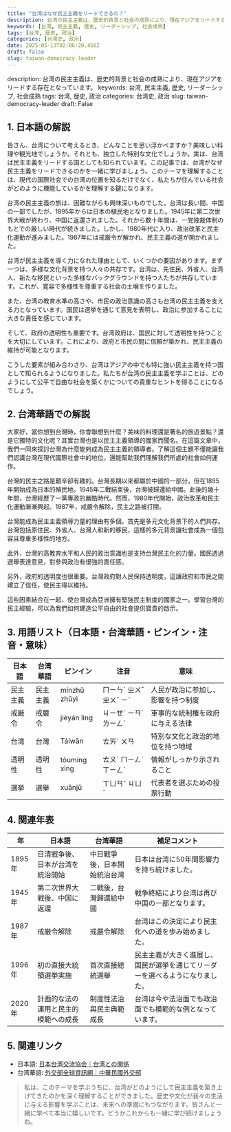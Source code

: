 ```yaml
---
title: "台湾はなぜ民主主義をリードできるの？"
description: 台湾の民主主義は、歴史的背景と社会の成熟により、現在アジアをリードする存在となっています。
keywords: [台湾, 民主主義, 歴史, リーダーシップ, 社会成熟]
tags: [台湾, 歴史, 政治]
categories: [台湾史, 政治]
date: 2025-05-13T02:06:20.456Z
draft: false
slug: taiwan-democracy-leader
---
```


description: 台湾の民主主義は、歴史的背景と社会の成熟により、現在アジアをリードする存在となっています。
keywords: 台湾, 民主主義, 歴史, リーダーシップ, 社会成熟
tags: 台湾, 歴史, 政治
categories: 台湾史, 政治
slug: taiwan-democracy-leader
draft: False

## 1. 日本語の解説

皆さん、台湾について考えるとき、どんなことを思い浮かべますか？美味しい料理や観光地でしょうか。それとも、独立した特別な文化でしょうか。実は、台湾は民主主義をリードする国としても知られています。この記事では、台湾がなぜ民主主義をリードできるのかを一緒に学びましょう。このテーマを理解することは、現代の国際社会での台湾の位置を知るだけでなく、私たちが住んでいる社会がどのように機能しているかを理解する鍵になります。

台湾の民主主義の旅は、困難ながらも興味深いものでした。台湾は長い間、中国の一部でしたが、1895年からは日本の植民地となりました。1945年に第二次世界大戦が終わり、中国に返還されました。それから数十年間は、一党独裁体制のもとでの厳しい時代が続きました。しかし、1980年代に入り、政治改革と民主化運動が進みました。1987年には戒厳令が解かれ、民主主義の道が開かれました。

台湾が民主主義を導く力になれた理由として、いくつかの要因があります。まず一つは、多様な文化背景を持つ人々の共存です。台湾は、先住民、外省人、台湾人、新たな移民といった多様なバックグラウンドを持つ人たちが共存しています。これが、寛容で多様性を尊重する社会の土壌を作りました。

また、台湾の教育水準の高さや、市民の政治意識の高さも台湾の民主主義を支える力となっています。国民は選挙を通じて意見を表明し、政治に参加することに大きな責任を感じています。

そして、政府の透明性も重要です。台湾政府は、国民に対して透明性を持つことを大切にしています。これにより、政府と市民の間に信頼が築かれ、民主主義の維持が可能となります。

こうした要素が組み合わさり、台湾はアジアの中でも特に強い民主主義を持つ国として知られるようになりました。私たちが台湾の民主主義を学ぶことは、どのようにして公平で自由な社会を築くかについての貴重なヒントを得ることになるでしょう。

## 2. 台湾華語での解説  

大家好，當你想到台灣時，你會聯想到什麼？美味的料理還是著名的旅遊景點？還是它獨特的文化呢？其實台灣也是以民主主義領導的國家而聞名。在這篇文章中，我們一同來探討台灣為什麼能夠成為民主主義的領導者。了解這個主題不僅能讓我們認識台灣在現代國際社會中的地位，還能幫助我們理解我們所處的社會如何運作。

台灣的民主之路是艱辛卻有趣的。台灣長期以來都屬於中國的一部分，但在1895年開始成為日本的殖民地。1945年二戰結束後，台灣被歸還給中國。此後的幾十年間，台灣經歷了一黨專政的嚴酷時代。然而，1980年代開始，政治改革和民主化運動漸漸興起。1987年，戒嚴令解除，民主之路被打開。

台灣能成為民主主義領導力量的理由有多個。首先是多元文化背景下的人們共存。台灣包括原住民、外省人、台灣人和新的移民，這樣的多元背景讓社會成為一個包容且尊重多樣性的地方。

此外，台灣的高教育水平和人民的政治意識也是支持台灣民主化的力量。國民透過選舉表達意見，對參與政治有很強的責任感。

另外，政府的透明度也很重要。台灣政府對人民保持透明度，這讓政府和市民之間建立了信任，使民主得以維持。

這些因素結合在一起，使台灣成為亞洲擁有堅強民主制度的國家之一。學習台灣的民主經驗，可以為我們如何建造公平自由的社會提供寶貴的啟示。

## 3. 用語リスト（日本語・台湾華語・ピンイン・注音・意味）

| 日本語     | 台湾華語           | ピンイン       | 注音       | 意味                             |
|------------|-------------------|---------------|-----------|--------------------------------|
| 民主主義   | 民主主義         | mínzhǔ zhǔyì  | ㄇㄧㄣˊ ㄓㄨˇ ㄓㄨˇ ㄧˋ  | 人民が政治に参加し、影響を持つ制度 |
| 戒厳令     | 戒嚴令         | jièyán lìng   | ㄐㄧㄝˋ ㄧㄢˊ ㄌㄧㄥˋ  | 軍事的な統制権を政府に与える法律     |
| 台湾       | 台灣           | Táiwān        | ㄊㄞˊ ㄨㄢ    | 特別な文化と政治的地位を持つ地域    |
| 透明性     | 透明性         | tòumíng xìng  | ㄊㄡˋ ㄇㄧㄥˊ ㄒㄧㄥˋ  | 情報がしっかり示されること         |
| 選挙       | 選舉           | xuǎnjǔ        | ㄒㄩㄢˇ ㄐㄩˇ  | 代表者を選ぶための投票行動         |

## 4. 関連年表

| 年      | 日本語                             | 台湾華語            | 補足コメント                                                              |
|---------|----------------------------------|--------------------|-------------------------------------------------------------------|
| 1895年  | 日清戦争後、日本が台湾を統治開始       | 中日戰爭後，日本開始統治台灣 | 日本は台湾に50年間影響力を持ち続けました。                                      |
| 1945年  | 第二次世界大戦後、中国に返還           | 二戰後，台灣歸還給中國    | 戦争終結により台湾は再び中国の一部となります。                                      |
| 1987年  | 戒厳令解除                          | 戒嚴令解除           | 台湾はこの決定により民主化への道を歩み始めました。                                    |
| 1996年  | 初の直接大統領選挙実施                 | 首次直接總統選舉      | 民主主義が大きく進展し、国民が選挙を通じてリーダーを選べるようになりました。                         |
| 2020年  | 計画的な法の運用と民主的模範への成長      | 制度性法治與民主典範成長  | 台湾は今や法治面でも政治面でも模範的な例となっています。                                 |

## 5. 関連リンク  

- 日本語: [日本台湾交流協会｜台湾との関係](https://www.koryu.or.jp/)
- 台湾華語: [外交部全球資訊網｜中華民國外交部](https://www.mofa.gov.tw/)

>私は、このテーマを学ぶうちに、台湾がどのようにして民主主義を築き上げてきたのかを深く理解することができました。歴史や文化が我々の生活に与える影響を学ぶことは、未来への準備にもつながります。皆さんと一緒に学べて本当に嬉しいです。どうかこれからも一緒に学び続けましょうね。
